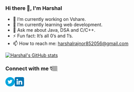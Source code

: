 ### Hi there 👋, I'm Harshal


- 🔭 I’m currently working on Vshare.
- 🌱 I’m currently learning web development.
- 💬 Ask me about Java, DSA and C/C++.
- ⚡ Fun fact: It’s all 0’s and 1’s.
- 📫 How to reach me: harshalrajnor852056@gmail.com

[![Harshal's GitHub stats](https://github-readme-stats.vercel.app/api?username=HarshalRajnoor&theme=dark)](https://github.com/harshal-rajnoor/github-readme-stats)

### Connect with me 👇🏼
[![Twitter](/images/twitter.png)](https://twitter.com/harshal_rajnoor)[![Linkedin](/images/linkedin.png)](https://www.linkedin.com/in/harshal-rajnoor-403028195/)
